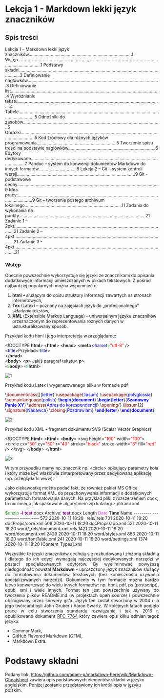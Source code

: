 # Lekcja 1 - Markdown lekki język znaczników

## Spis treści

Lekcja 1 – Markdown lekki język znaczników....................................................................................1
Wstęp...............................................................................................................................................1
Podstawy składni.............................................................................................................................3
Definiowanie nagłówków...........................................................................................................3
Definiowanie list.........................................................................................................................4
Wyróżnianie tekstu......................................................................................................................4
Tabele..........................................................................................................................................5
Odnośniki do zasobów................................................................................................................5
Obrazki........................................................................................................................................5
Kod źródłowy dla różnych języków programowania.................................................................5
Tworzenie spisu treści na podstawie nagłówków.......................................................................6
Edytory dedykowane.......................................................................................................................7
Pandoc – system do konwersji dokumentów Markdown do innych formatów...............................8
Lekcja 2 – Git – system kontroli wersji................................................................................................9
Git - podstawowe cechy...................................................................................................................9
Idea pracy:........................................................................................................................................9
Git – tworzenie pustego archiwum lokalnego...............................................................................11
Zadania do wykonania na punkty.......................................................................................................21
Zadanie 1 – 2pkt............................................................................................................................21
Zadanie 2 – 4pkt............................................................................................................................21
Zadanie 3 - 4pkt.............................................................................................................................21

### Wstęp

Obecnie powszechnie wykorzystuje się języki ze znacznikami do opisania dodatkowych informacji
umieszczanych w plikach tekstowych. Z pośród najbardziej popularnych można wspomnieć o:

1. **html** – służącym do opisu struktury informacji zawartych na stronach internetowych,
2. **Tex** (Latex) – poznany na zajęciach język do „profesjonalnego” składania tekstów,
3. **XML** (Extensible Markup Language) - uniwersalnym języku znaczników przeznaczonym do
   reprezentowania różnych danych w ustrukturalizowany sposób.

Przykład kodu html i jego interpretacja w przeglądarce:

\<!DOCTYPE **html**>
\<**html**>
\<**head**>
\<**meta** <span style="color: darkblue;"> charset</span><span style="color: rgba(74, 232, 77, 1);">=</span><span style="color: red;">"utf-8"</span> />
\<<span style="color: darkblue;">title</span>>Przykład\<<span style="color:darkblue;"><span style="color: rgba(74, 232, 77, 1);">/</span>title</span>>                                                                                			
\</**head**>                                                                                                   	
\<**body**>
\<**p**> Jakiś paragraf tekstu\<<span style="color: rgba(74, 232, 77, 1);">/</span>**p**>                  	
\<<span style="color: rgba(77, 230, 77, 1);">/</span>**body**>
\<<span style="color: rgba(74, 230, 77, 1);">/</span>**html**>

![1](C:\Users\Wojci\Documents\zad2\zad2.assets\1.jpg)



Przykład kodu Latex i wygenerowanego pliku  w formacie pdf

\\<span style="color: darkred;">documentclass</span>[]{<span style="color: blue;">letter</span>}
\\<span style="color: darkred;">usepackage</span>{<span style="color: blue;">lipsum</span>}
\\<span style="color: darkred;">usepackage</span>{<span style="color: blue;">polyglossia</span>}
\\<span style="color: darkred;">setmainlanguage</span>{<span style="color: blue;">polish</span>}
\\<span style="color: blue;">**begin**</span>{<span style="color: blue;">**document**</span>}
\\<span style="color: blue;">**begin**</span>{<span style="color: blue;">**letter**</span>}{<span style="color: blue;">**Szanowny** **Panie** **XY**</span>}
\\<span style="color: darkred;">address</span>{<span style="color: blue;">Adres do korespondencji</span>}
\\<span style="color: darkred;">opening</span>{}
\\<span style="color: darkred;">lipsum</span>[2]
\\<span style="color: darkred;">signature</span>{<span style="color: blue;">Nadawca</span>}
\\<span style="color: darkred;">closing</span>{<span style="color: blue;">Pozdrawiam</span>}
\\<span style="color: blue;">**end**</span>{<span style="color: blue;">**letter**</span>}
\\<span style="color: blue;">**end**</span>{<span style="color: blue;">**document**</span>}

![2](C:\Users\Wojci\Documents\zad2\zad2.assets\2.jpg)





Przykład kodu XML - fragment dokumentu SVG (Scalar Vector Graphics)

\<!DOCTYPE **html**>
\<**html**>
\<**body**>
\<svg height=<span style="color: red;">"100"</span> width=<span style="color: red;">"100"</span>>																				
  \<circle cx=<span style="color: red;">"50"</span> cy=<span style="color: red;">"50"</span> r=<span style="color: red;">"40"</span> stroke=<span style="color: red;">"black"</span> stroke-width=<span style="color: red;">"3"</span> fill=<span style="color: red;">"red"</span> />
\</svg>
 \</**body**>
\</**html**>				

![3](C:\Users\Wojci\Documents\zad2\zad2.assets\3.jpg)

W tym przypadku mamy np. znacznik np. \<circle> opisujący parametry koła i który może być
właściwie zinterpretowany przez dedykowaną aplikację (np. przeglądarki www).

Jako ciekawostkę można podać fakt, że również pakiet MS Office wykorzystuje format XML do
przechowywania informacji o dodatkowych parametrach formatowania danych. Na przykład pliki z
rozszerzeniem docx, to nic innego jak spakowane algorytmem zip katalogi z plikami xml.

<span style="color: forestgreen;">$unzip</span> <span style="color: purple;">**-l** **test**</span>.docx
Archive: <span style="color: purple;">**test**</span>.docx
Length <span style="color: orchid;">**Date**</span> **Time** Name
\--------- ---------- ----- ----
573 2020-10-11 18:20 _rels/.rels
731 2020-10-11 18:20 docProps/core.xml
508 2020-10-11 18:20 docProps/app.xml
531 2020-10-11 18:20 word/_rels/document.xml.rels
1421 2020-10-11 18:20 word/document.xml
2429 2020-10-11 18:20 word/styles.xml
853 2020-10-11 18:20 word/fontTable.xml
241 2020-10-11 18:20 word/settings.xml
1374 2020-10-11 18:20 [Content_Types].xml



<div style="text-align:justify">Wszystkie te języki znaczników cechują się rozbudowaną i złożoną składnią i dlatego do ich edycji
wymagają najczęściej dedykowanych narzędzi w postaci specjalizowanych edytorów. By
    wyeliminować powyższą niedogodność powstał <b>Markdown</b> - uproszczony język znaczników
służący do formatowania dokumentów tekstowych (bez konieczności używania specjalizowanych
narzędzi). Dokumenty w tym formacie można bardzo łatwo konwertować do wielu innych
formatów: np. html, pdf, ps (postscript), epub, xml i wiele innych. Format ten jest powszechnie
używany do tworzenia plików README.md (w projektach open source) i powszechnie
obsługiwany przez serwery git’a. Język ten został stworzony w 2004 r. a jego twórcami byli John
Gruber i Aaron Swartz. W kolejnych latach podjęto prace w celu stworzenia standardu rozwiązania
i tak w 2016 r. opublikowano dokument <u>RFC 7764</u> który zawiera opis kilku odmian tegoż języka:</div>


* CommonMark,
* GitHub Flavored Markdown (GFM),
* Markdown Extra.





# Podstawy składni

Podany link: https://github.com/adam-p/markdown-here/wiki/Markdown-Cheatsheet zawiera opis
podstawowych elementów składni w języku angielskim. Poniżej zostanie przedstawiony ich krótki
opis w języku polskim.

